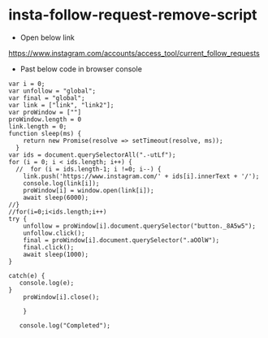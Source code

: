 # insta-follow-request-remove-script

- Open below link

https://www.instagram.com/accounts/access_tool/current_follow_requests

- Past below code in browser console 
```
var i = 0;
var unfollow = "global";
var final = "global";
var link = ["link", "link2"];
var proWindow = [""]
proWindow.length = 0
link.length = 0;
function sleep(ms) {
    return new Promise(resolve => setTimeout(resolve, ms));
  }
var ids = document.querySelectorAll(".-utLf");
for (i = 0; i < ids.length; i++) {
  //  for (i = ids.length-1; i !=0; i--) {
    link.push('https://www.instagram.com/' + ids[i].innerText + '/');
    console.log(link[i]);
    proWindow[i] = window.open(link[i]);
    await sleep(6000);
//}
//for(i=0;i<ids.length;i++)
try {
    unfollow = proWindow[i].document.querySelector("button._8A5w5");
    unfollow.click();
    final = proWindow[i].document.querySelector(".aOOlW");
    final.click();
    await sleep(1000);
}

catch(e) {
   console.log(e);
}
    proWindow[i].close();

    }
    
   console.log("Completed"); 
   ```
